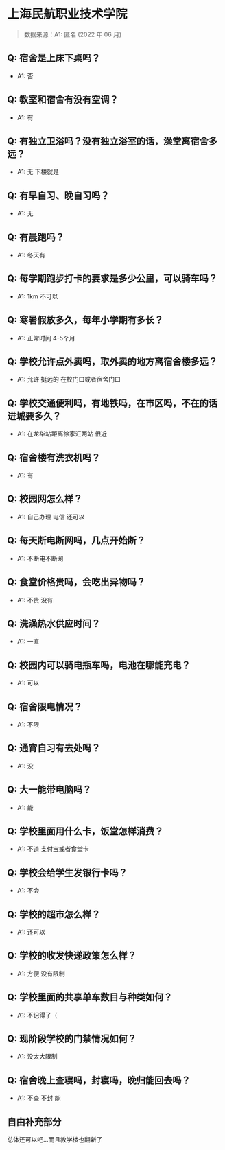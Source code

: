 # 上海民航职业技术学院

> 数据来源：A1: 匿名 (2022 年 06 月)

## Q: 宿舍是上床下桌吗？

- A1: 否

## Q: 教室和宿舍有没有空调？

- A1: 有

## Q: 有独立卫浴吗？没有独立浴室的话，澡堂离宿舍多远？

- A1: 无 下楼就是

## Q: 有早自习、晚自习吗？

- A1: 无

## Q: 有晨跑吗？

- A1: 冬天有

## Q: 每学期跑步打卡的要求是多少公里，可以骑车吗？

- A1: 1km 不可以

## Q: 寒暑假放多久，每年小学期有多长？

- A1: 正常时间 4-5个月

## Q: 学校允许点外卖吗，取外卖的地方离宿舍楼多远？

- A1: 允许 挺远的 在校门口或者宿舍门口

## Q: 学校交通便利吗，有地铁吗，在市区吗，不在的话进城要多久？

- A1: 在龙华站距离徐家汇两站 很近

## Q: 宿舍楼有洗衣机吗？

- A1: 有

## Q: 校园网怎么样？

- A1: 自己办理 电信 还可以

## Q: 每天断电断网吗，几点开始断？

- A1: 不断电不断网

## Q: 食堂价格贵吗，会吃出异物吗？

- A1: 不贵 没有

## Q: 洗澡热水供应时间？

- A1: 一直

## Q: 校园内可以骑电瓶车吗，电池在哪能充电？

- A1: 可以

## Q: 宿舍限电情况？

- A1: 不限

## Q: 通宵自习有去处吗？

- A1: 没

## Q: 大一能带电脑吗？

- A1: 能

## Q: 学校里面用什么卡，饭堂怎样消费？

- A1: 不道 支付宝或者食堂卡

## Q: 学校会给学生发银行卡吗？

- A1: 不会

## Q: 学校的超市怎么样？

- A1: 还可以

## Q: 学校的收发快递政策怎么样？

- A1: 方便 没有限制

## Q: 学校里面的共享单车数目与种类如何？

- A1: 不记得了（

## Q: 现阶段学校的门禁情况如何？

- A1: 没太大限制

## Q: 宿舍晚上查寝吗，封寝吗，晚归能回去吗？

- A1: 不查 不封 能

## 自由补充部分

总体还可以吧…而且教学楼也翻新了